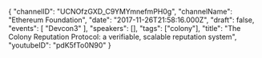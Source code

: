 {
    "channelID": "UCNOfzGXD_C9YMYmnefmPH0g",
    "channelName": "Ethereum Foundation",
    "date": "2017-11-26T21:58:16.000Z",
    "draft": false,
    "events": [
        "Devcon3"
    ],
    "speakers": [],
    "tags": ["colony"],
    "title": "The Colony Reputation Protocol: a verifiable, scalable reputation system",
    "youtubeID": "pdK5fTo0N90"
}
